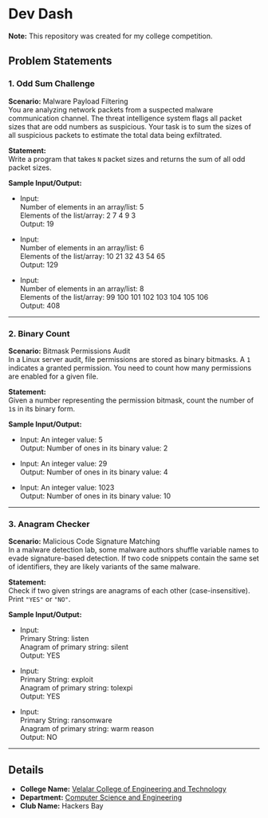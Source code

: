 # Dev Dash

**Note:** This repository was created for my college competition.

## Problem Statements

### 1. Odd Sum Challenge
**Scenario:** Malware Payload Filtering  
You are analyzing network packets from a suspected malware communication channel. The threat intelligence system flags all packet sizes that are odd numbers as suspicious. Your task is to sum the sizes of all suspicious packets to estimate the total data being exfiltrated.  

**Statement:**  
Write a program that takes `N` packet sizes and returns the sum of all odd packet sizes.  

**Sample Input/Output:**  
- Input:  
  Number of elements in an array/list: 5  
  Elements of the list/array: 2 7 4 9 3  
  Output: 19  

- Input:  
  Number of elements in an array/list: 6  
  Elements of the list/array: 10 21 32 43 54 65  
  Output: 129  

- Input:  
  Number of elements in an array/list: 8  
  Elements of the list/array: 99 100 101 102 103 104 105 106  
  Output: 408  

---

### 2. Binary Count  
**Scenario:** Bitmask Permissions Audit  
In a Linux server audit, file permissions are stored as binary bitmasks. A `1` indicates a granted permission. You need to count how many permissions are enabled for a given file.  

**Statement:**  
Given a number representing the permission bitmask, count the number of `1`s in its binary form.  

**Sample Input/Output:**  
- Input: An integer value: 5  
  Output: Number of ones in its binary value: 2  

- Input: An integer value: 29  
  Output: Number of ones in its binary value: 4  

- Input: An integer value: 1023  
  Output: Number of ones in its binary value: 10  

---

### 3. Anagram Checker  
**Scenario:** Malicious Code Signature Matching  
In a malware detection lab, some malware authors shuffle variable names to evade signature-based detection. If two code snippets contain the same set of identifiers, they are likely variants of the same malware.  

**Statement:**  
Check if two given strings are anagrams of each other (case-insensitive). Print `"YES"` or `"NO"`.  

**Sample Input/Output:**  
- Input:  
  Primary String: listen  
  Anagram of primary string: silent  
  Output: YES  

- Input:  
  Primary String: exploit  
  Anagram of primary string: tolexpi  
  Output: YES  

- Input:  
  Primary String: ransomware  
  Anagram of primary string: warm reason  
  Output: NO  

---

## Details 

- **College Name:** [Velalar College of Engineering and Technology](https://www.velalarengg.ac.in/)
- **Department:** [Computer Science and Engineering](https://www.velalarengg.ac.in/departments/department-of-cse-accredited-by-nba/)
- **Club Name:** Hackers Bay
